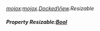 _[mojox](../../modules/mojox/mojox-module.md):[mojox](../../modules/mojox/mojox-module.md).[DockedView](../../modules/mojox/mojox-dockedview.md).Resizable_
##### Property Resizable:[Bool](../../modules/wonkey/wonkey-types-bool.md)
